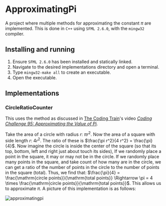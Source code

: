 # ApproximatingPi

A project where multiple methods for approximating the constant $\pi$ are implemented. This is done in `C++` using `SFML 2.6.0`, with the `mingw32` compiler.

## Installing and running

1. Ensure `SFML 2.6.0` has been installed and statically linked.
2. Navigate to the desired implementations directory and open a terminal.
3. Type `mingw32-make all` to create an executable.
4. Open the executable.

## Implementations

### CircleRatioCounter

This uses the method as discussed in [The Coding Train](https://www.youtube.com/@TheCodingTrain)'s video [*Coding Challenge 95: Approximating the Value of Pi*](https://www.youtube.com/watch?v=5cNnf_7e92Q&ab_channel=TheCodingTrain). 

Take the area of a circle with radius $r$: $\pi r^2$. Now the area of a square with side length $r$: $4 r^2$. The ratio of these is $\frac{\pi r^2}{4 r^2} = \frac{\pi}{4}$. Now imagine the circle is inside the center of the square (so that its top, bottom, left and right just about touch its sides), If we randomly place a point in the square, it may or may not be in the circle. If we randomly place many points in the square, and take count of how many are in the circle, we can get a ratio of the number of points in the circle to the number of points in the square (total). Thus, we find that: $\frac{\pi}{4} = \frac{\mathrm{circle points}}{\mathrm{total points}} \Rightarrow \pi = 4 \times \frac{\mathrm{circle points}}{\mathrm{total points}}$. This allows us to approximate $\pi$. A picture of this implementation is as follows:

![approximatingpi](https://github.com/seanie5011/ApproximatingPi/assets/72211395/0e080d22-e1bb-4977-9fe9-6903d6a9acef)
